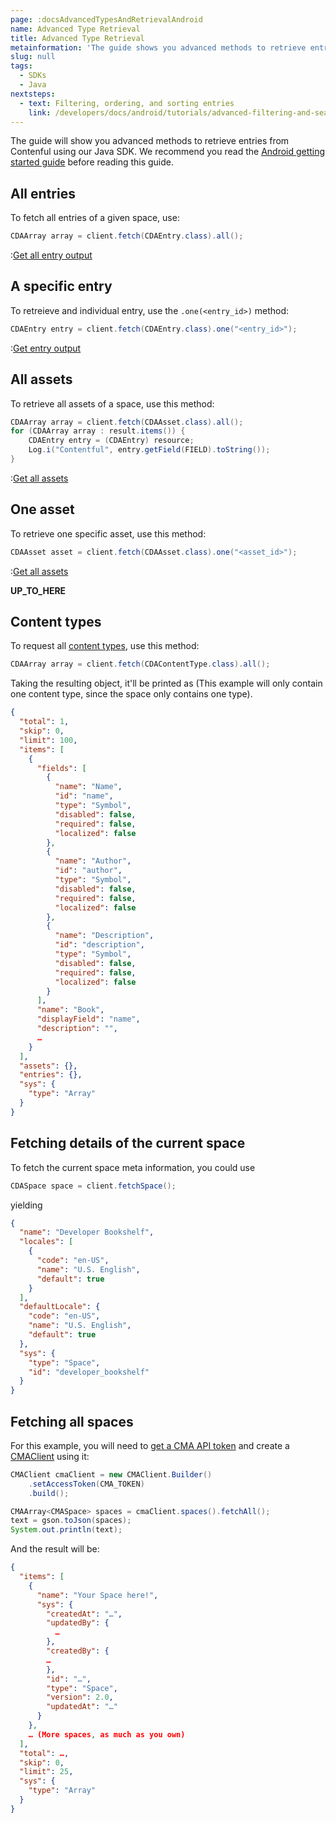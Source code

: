 ```yaml
---
page: :docsAdvancedTypesAndRetrievalAndroid
name: Advanced Type Retrieval
title: Advanced Type Retrieval
metainformation: 'The guide shows you advanced methods to retrieve entries from Contenful using our Java API.'
slug: null
tags:
  - SDKs
  - Java
nextsteps:
  - text: Filtering, ordering, and sorting entries
    link: /developers/docs/android/tutorials/advanced-filtering-and-searching/
---
```


The guide will show you advanced methods to retrieve entries from Contenful using our Java SDK. We recommend you read the [Android getting started guide](/developers/docs/android/tutorials/getting-started-with-contentful-and-android/) before reading this guide.

## All entries

To fetch all entries of a given space, use:

~~~java
CDAArray array = client.fetch(CDAEntry.class).all();
~~~

:[Get all entry output](../../_partials/get-all-entry-output-android.md)

## A specific entry

To retreieve and individual entry, use the `.one(<entry_id>)` method:

~~~java
CDAEntry entry = client.fetch(CDAEntry.class).one("<entry_id>");
~~~

:[Get entry output](../../_partials/get-entry-output-android.md)

## All assets

To retrieve all assets of a space, use this method:

~~~java
CDAArray array = client.fetch(CDAAsset.class).all();
for (CDAArray array : result.items()) {
    CDAEntry entry = (CDAEntry) resource;
    Log.i("Contentful", entry.getField(FIELD).toString());
}
~~~

:[Get all assets](../../_partials/get-all-asset-output-android.md)

## One asset

To retrieve one specific asset, use this method:

~~~java
CDAAsset asset = client.fetch(CDAAsset.class).one("<asset_id>");
~~~

:[Get all assets](../../_partials/get-all-asset-output-android.md)

**UP_TO_HERE**

## Content types

To request all [content types](https://contentful.github.io/contentful.java/index.html?com/contentful/java/cda/CDAContentType.html), use this method:

~~~java
CDAArray array = client.fetch(CDAContentType.class).all();
~~~

Taking the resulting object, it'll be printed as (This example will only contain one content type, since the space only
contains one type).

~~~json
{
  "total": 1,
  "skip": 0,
  "limit": 100,
  "items": [
    {
      "fields": [
        {
          "name": "Name",
          "id": "name",
          "type": "Symbol",
          "disabled": false,
          "required": false,
          "localized": false
        },
        {
          "name": "Author",
          "id": "author",
          "type": "Symbol",
          "disabled": false,
          "required": false,
          "localized": false
        },
        {
          "name": "Description",
          "id": "description",
          "type": "Symbol",
          "disabled": false,
          "required": false,
          "localized": false
        }
      ],
      "name": "Book",
      "displayField": "name",
      "description": "",
      …
    }
  ],
  "assets": {},
  "entries": {},
  "sys": {
    "type": "Array"
  }
}
~~~

## Fetching details of the current space

To fetch the current space meta information, you could use

~~~java
CDASpace space = client.fetchSpace();
~~~

yielding

~~~json
{
  "name": "Developer Bookshelf",
  "locales": [
    {
      "code": "en-US",
      "name": "U.S. English",
      "default": true
    }
  ],
  "defaultLocale": {
    "code": "en-US",
    "name": "U.S. English",
    "default": true
  },
  "sys": {
    "type": "Space",
    "id": "developer_bookshelf"
  }
}
~~~

## Fetching all spaces

For this example, you will need to [get a CMA API token](/developers/docs/references/authentication/#the-management-api)
and create a [CMAClient](https://contentful.github.io/contentful-management.java/index.html?com/contentful/java/cma/CMAClient.html) using it:

~~~java
CMAClient cmaClient = new CMAClient.Builder()
    .setAccessToken(CMA_TOKEN)
    .build();

CMAArray<CMASpace> spaces = cmaClient.spaces().fetchAll();
text = gson.toJson(spaces);
System.out.println(text);
~~~

And the result will be:

~~~json
{
  "items": [
    {
      "name": "Your Space here!",
      "sys": {
        "createdAt": "…",
        "updatedBy": {
          …
        },
        "createdBy": {
        …
        },
        "id": "…",
        "type": "Space",
        "version": 2.0,
        "updatedAt": "…"
      }
    },
    … (More spaces, as much as you own)
  ],
  "total": …,
  "skip": 0,
  "limit": 25,
  "sys": {
    "type": "Array"
  }
}
~~~
